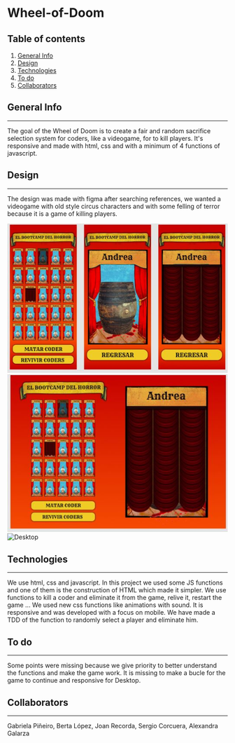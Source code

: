 # Wheel-of-Doom

## Table of contents

1. [General Info](#general-info)
2. [Design](#design)
3. [Technologies](#technologies)
4. [To do](#to-do)
5. [Collaborators](#collaborators)

## General Info
***

The goal of the Wheel of Doom is to create a fair and random sacrifice selection system for coders, like a videogame, for to kill players. It's responsive and made with html, css and with a minimum of 4 functions of javascript.

## Design 
***
The design was made with figma after searching references, we wanted a videogame with old style circus characters and with some felling of terror because it is a game of killing players. 

![Mobile](./img/Figma_Mobil.JPG)
![Tablet](./img/Figma_Tablet.JPG)
![Desktop](./img/Desktop.JPG)

## Technologies
***
We use html, css and javascript. In this project we used some JS functions and one of them is the construction of HTML which made it simpler. We use functions to kill a coder and eliminate it from the game, relive it, restart the game ... We used new css functions like animations with sound. It is responsive and was developed with a focus on mobile. We have made a TDD of the function to randomly select a player and eliminate him.

## To do
***
Some points were missing because we give priority to better understand the functions and make the game work. It is missing to make a bucle for the game to continue and responsive for Desktop.

## Collaborators
***
Gabriela Piñeiro,
Berta López,
Joan Recorda,
Sergio Corcuera,
Alexandra Galarza
